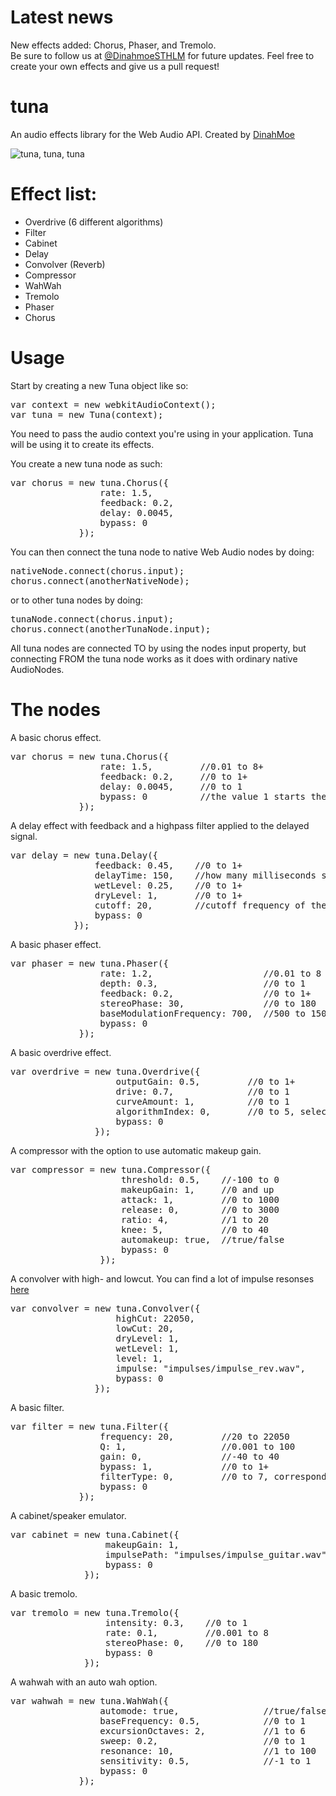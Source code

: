 Latest news
====
New effects added: Chorus, Phaser, and Tremolo. <br /> Be sure to follow us
at <a href="https://twitter.com/DinahmoeSTHLM">@DinahmoeSTHLM</a> for future updates. Feel free to create your own
effects and give us a pull request!

tuna
====

An audio effects library for the Web Audio API. Created by <a href="http://www.dinahmoe.com">DinahMoe</a>

<img src="https://i.chzbgr.com/completestore/12/9/4/rjttPiC7WE6S4Bi22aYp1A2.jpg" alt="tuna, tuna, tuna"/>

Effect list:
====
<ul>
    <li>Overdrive (6 different algorithms)</li>
    <li>Filter</li>
    <li>Cabinet</li>
    <li>Delay</li>
    <li>Convolver (Reverb)</li>
    <li>Compressor</li>
    <li>WahWah</li>
    <li>Tremolo</li>
    <li>Phaser</li>
    <li>Chorus</li>
</ul>

Usage
====

Start by creating a new Tuna object like so:

<pre>
var context = new webkitAudioContext();
var tuna = new Tuna(context);
</pre>

You need to pass the audio context you're using in your application. Tuna will be using it to create its effects.

You create a new tuna node as such:

<pre>
var chorus = new tuna.Chorus({
                 rate: 1.5,
                 feedback: 0.2,
                 delay: 0.0045,
                 bypass: 0
             });
</pre>
You can then connect the tuna node to native Web Audio nodes by doing:
<pre>
nativeNode.connect(chorus.input);
chorus.connect(anotherNativeNode);
</pre>
or to other tuna nodes by doing:
<pre>
tunaNode.connect(chorus.input);
chorus.connect(anotherTunaNode.input);
</pre>
All tuna nodes are connected TO by using the nodes input property, but connecting FROM the tuna node works as it does
with ordinary native AudioNodes.


The nodes
====

A basic chorus effect.
<pre>
var chorus = new tuna.Chorus({
                 rate: 1.5,         //0.01 to 8+
                 feedback: 0.2,     //0 to 1+
                 delay: 0.0045,     //0 to 1
                 bypass: 0          //the value 1 starts the effect as bypassed, 0 or 1
             });
</pre>

A delay effect with feedback and a highpass filter applied to the delayed signal.
<pre>
var delay = new tuna.Delay({
                feedback: 0.45,    //0 to 1+
                delayTime: 150,    //how many milliseconds should the wet signal be delayed? 
                wetLevel: 0.25,    //0 to 1+
                dryLevel: 1,       //0 to 1+
                cutoff: 20,        //cutoff frequency of the built in highpass-filter. 20 to 22050
                bypass: 0
            });
</pre>

A basic phaser effect.
<pre>
var phaser = new tuna.Phaser({
                 rate: 1.2,                     //0.01 to 8 is a decent range, but higher values are possible
                 depth: 0.3,                    //0 to 1
                 feedback: 0.2,                 //0 to 1+
                 stereoPhase: 30,               //0 to 180
                 baseModulationFrequency: 700,  //500 to 1500
                 bypass: 0
             });
</pre>

A basic overdrive effect.
<pre>
var overdrive = new tuna.Overdrive({
                    outputGain: 0.5,         //0 to 1+
                    drive: 0.7,              //0 to 1
                    curveAmount: 1,          //0 to 1
                    algorithmIndex: 0,       //0 to 5, selects one of our drive algorithms
                    bypass: 0
                });
</pre>

A compressor with the option to use automatic makeup gain.
<pre>
var compressor = new tuna.Compressor({
                     threshold: 0.5,    //-100 to 0
                     makeupGain: 1,     //0 and up
                     attack: 1,         //0 to 1000
                     release: 0,        //0 to 3000
                     ratio: 4,          //1 to 20
                     knee: 5,           //0 to 40
                     automakeup: true,  //true/false
                     bypass: 0
                 });
</pre>

A convolver with high- and lowcut. You can find a lot of impulse
resonses <a href="http://chromium.googlecode.com/svn/trunk/samples/audio/impulse-responses/">here</a>
<pre>
var convolver = new tuna.Convolver({
                    highCut: 22050,                         //20 to 22050
                    lowCut: 20,                             //20 to 22050
                    dryLevel: 1,                            //0 to 1+
                    wetLevel: 1,                            //0 to 1+
                    level: 1,                               //0 to 1+, adjusts total output of both wet and dry
                    impulse: "impulses/impulse_rev.wav",    //the path to your impulse response
                    bypass: 0
                });
</pre>

A basic filter.
<pre>
var filter = new tuna.Filter({
                 frequency: 20,         //20 to 22050
                 Q: 1,                  //0.001 to 100
                 gain: 0,               //-40 to 40
                 bypass: 1,             //0 to 1+
                 filterType: 0,         //0 to 7, corresponds to the filter types in the native filter node: lowpass, highpass, bandpass, lowshelf, highshelf, peaking, notch, allpass in that order
                 bypass: 0
             });
</pre>

A cabinet/speaker emulator.
<pre>
var cabinet = new tuna.Cabinet({
                  makeupGain: 1,                                 //0 to 20
                  impulsePath: "impulses/impulse_guitar.wav",    //path to your speaker impulse
                  bypass: 0
              });
</pre>

A basic tremolo.
<pre>
var tremolo = new tuna.Tremolo({
                  intensity: 0.3,    //0 to 1
                  rate: 0.1,         //0.001 to 8
                  stereoPhase: 0,    //0 to 180
                  bypass: 0
              });
</pre>

A wahwah with an auto wah option.
<pre>
var wahwah = new tuna.WahWah({
                 automode: true,                //true/false
                 baseFrequency: 0.5,            //0 to 1
                 excursionOctaves: 2,           //1 to 6
                 sweep: 0.2,                    //0 to 1
                 resonance: 10,                 //1 to 100
                 sensitivity: 0.5,              //-1 to 1
                 bypass: 0
             });
</pre>
